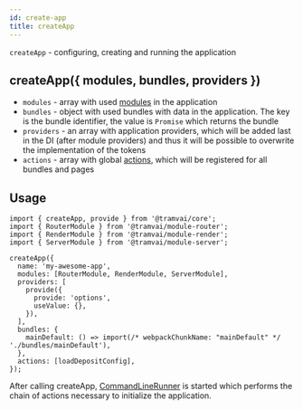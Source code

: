 ```yaml
---
id: create-app
title: createApp
---
```


`createApp` - configuring, creating and running the application

## createApp({ modules, bundles, providers })

- `modules` - array with used [modules](concepts/module.md) in the application
- `bundles` - object with used bundles with data in the application. The key is the bundle identifier, the value is `Promise` which returns the bundle
- `providers` - an array with application providers, which will be added last in the DI (after module providers) and thus it will be possible to overwrite the implementation of the tokens
- `actions` - array with global [actions](concepts/action.md), which will be registered for all bundles and pages

## Usage

```tsx
import { createApp, provide } from '@tramvai/core';
import { RouterModule } from '@tramvai/module-router';
import { RenderModule } from '@tramvai/module-render';
import { ServerModule } from '@tramvai/module-server';

createApp({
  name: 'my-awesome-app',
  modules: [RouterModule, RenderModule, ServerModule],
  providers: [
    provide({
      provide: 'options',
      useValue: {},
    }),
  ],
  bundles: {
    mainDefault: () => import(/* webpackChunkName: "mainDefault" */ './bundles/mainDefault'),
  },
  actions: [loadDepositConfig],
});
```

After calling createApp, [СommandLineRunner](concepts/command-line-runner.md) is started which performs the chain of actions necessary to initialize the application.
